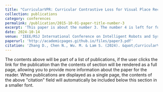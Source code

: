 ```yaml
---
title: "CurricularVPR: Curricular Contrastive Loss for Visual Place Recognition"
collection: publications
category: conferences
permalink: /publication/2015-10-01-paper-title-number-3
excerpt: 'This paper is about the number 3. The number 4 is left for future work.'
date: 2024-10-14
venue: 'IEEE/RSJ International Conference on Intelligent Robots and Systems (IROS)'
paperurl: 'http://academicpages.github.io/files/paper3.pdf'
citation: 'Zhang D., Chen N., Wu. M. & Lam S. (2024). &quot;CurricularVPR: Curricular Contrastive Loss for Visual Place Recognition.&quot; <i>IEEE/RSJ International Conference on Intelligent Robots and Systems (IROS)</i>. 1(3).'
---
```


The contents above will be part of a list of publications, if the user clicks the link for the publication than the contents of section will be rendered as a full page, allowing you to provide more information about the paper for the reader. When publications are displayed as a single page, the contents of the above "citation" field will automatically be included below this section in a smaller font.
